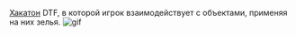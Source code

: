 
[Хакатон](https://dtf.ru/hackathon/82344-alchemycat-nash-pervyy-hakaton-hack-rabota) DTF, в которой игрок взаимодействует с объектами, применяя на них зелья.
![gif](https://i.ibb.co/YThvxHM/GIF1.gif)
